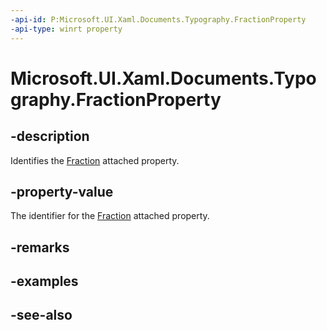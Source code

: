 ```yaml
---
-api-id: P:Microsoft.UI.Xaml.Documents.Typography.FractionProperty
-api-type: winrt property
---
```


<!-- Property syntax
public Windows.UI.Xaml.DependencyProperty FractionProperty { get; }
-->

# Microsoft.UI.Xaml.Documents.Typography.FractionProperty

## -description
Identifies the [Fraction](/windows/winui/api/microsoft.ui.xaml.documents.typography#xaml-attached-properties) attached property.

## -property-value
The identifier for the [Fraction](/windows/winui/api/microsoft.ui.xaml.documents.typography#xaml-attached-properties) attached property.

## -remarks

## -examples

## -see-also
